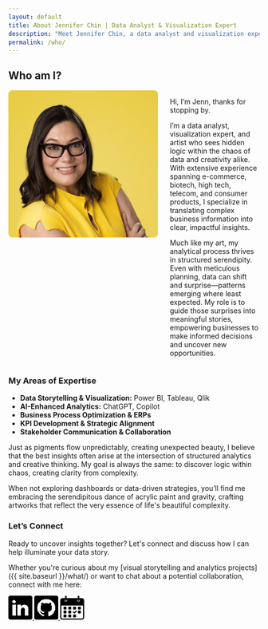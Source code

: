 ```yaml
---
layout: default
title: About Jennifer Chin | Data Analyst & Visualization Expert
description: "Meet Jennifer Chin, a data analyst and visualization expert specializing in translating complex data into actionable business insights."
permalink: /who/
---
```


## Who am I?
<div style="display: flex; align-items: flex-start; gap: 1.5rem; flex-wrap: wrap;">
  <img src="/assets/images/linkedinbiocrop.jpeg" alt="Jenn Chin headshot" style="width: 100%; max-width: 300px; height: auto; border-radius: 8px; margin: 0; padding: 0; border: none; align-self: flex-start;">
  <div style="flex: 1;">
    <p>Hi, I’m Jenn, thanks for stopping by.</p>
    <p>I’m a data analyst, visualization expert, and artist who sees hidden logic within the chaos of data and creativity alike. With extensive experience spanning e-commerce, biotech, high tech, telecom, and consumer products, I specialize in translating complex business information into clear, impactful insights.</p>
    <p>Much like my art, my analytical process thrives in structured serendipity. Even with meticulous planning, data can shift and surprise—patterns emerging where least expected. My role is to guide those surprises into meaningful stories, empowering businesses to make informed decisions and uncover new opportunities.</p>
  </div>
</div>

### My Areas of Expertise

- **Data Storytelling & Visualization:** Power BI, Tableau, Qlik 
- **AI-Enhanced Analytics:** ChatGPT, Copilot  
- **Business Process Optimization & ERPs**  
- **KPI Development & Strategic Alignment**  
- **Stakeholder Communication & Collaboration** 

Just as pigments flow unpredictably, creating unexpected beauty, I believe that the best insights often arise at the intersection of structured analytics and creative thinking. My goal is always the same: to discover logic within chaos, creating clarity from complexity.

When not exploring dashboards or data-driven strategies, you’ll find me embracing the serendipitous dance of acrylic paint and gravity, crafting artworks that reflect the very essence of life's beautiful complexity.

### Let’s Connect

Ready to uncover insights together? Let's connect and discuss how I can help illuminate your data story.

Whether you're curious about my [visual storytelling and analytics projects]({{ site.baseurl }}/what/) or want to chat about a potential collaboration, connect with me here:

<div class="social-icons">
  <a href="https://linkedin.com/in/jennchin" target="_blank" aria-label="LinkedIn profile: Jennifer Chin">
    <img src="/assets/images/social/linkedin.png" alt="LinkedIn logo" />
  </a>
  <a href="https://github.com/SheHasMoxie" target="_blank" aria-label="GitHub profile: SheHasMoxie">
    <img src="/assets/images/social/github.png" alt="GitHub logo" />
  </a>
  <a href="https://cal.com/jennchin" target="_blank" aria-label="Schedule a meeting with Jennifer Chin">
    <img src="/assets/images/social/calendar.png" alt="Calendar icon for booking a chat" />
  </a>
</div>
